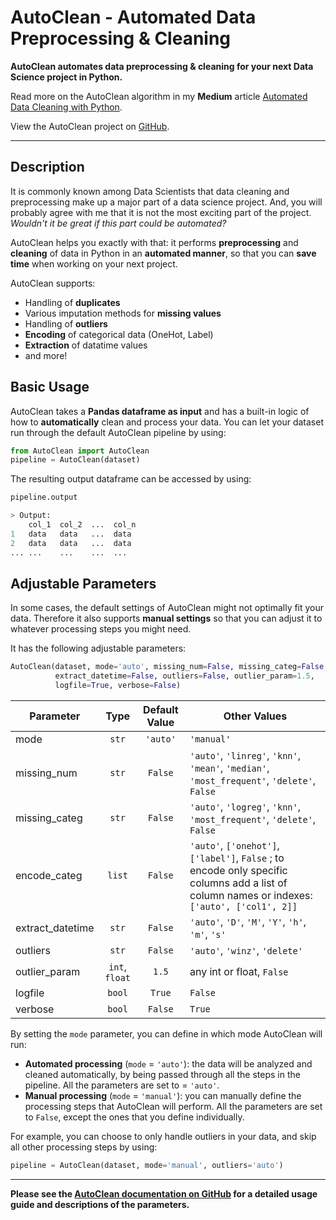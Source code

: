 # AutoClean - Automated Data Preprocessing & Cleaning

**AutoClean automates data preprocessing & cleaning for your next Data Science project in Python.**

Read more on the AutoClean algorithm in my **Medium** article [Automated Data Cleaning with Python](https://eliselandman.medium.com/automated-data-cleaning-with-python-94d44d854423).

View the AutoClean project on [GitHub](https://github.com/elisemercury/AutoClean).

---

## Description
It is commonly known among Data Scientists that data cleaning and preprocessing make up a major part of a data science project. And, you will probably agree with me that it is not the most exciting part of the project. *Wouldn't it be great if this part could be automated?*

AutoClean helps you exactly with that: it performs **preprocessing** and **cleaning** of data in Python in an **automated manner**, so that you can **save time** when working on your next project.

AutoClean supports:

* Handling of **duplicates** 
* Various imputation methods for **missing values**  
* Handling of **outliers**  
* **Encoding** of categorical data (OneHot, Label)  
* **Extraction** of datatime values  
* and more!

## Basic Usage

AutoClean takes a **Pandas dataframe as input** and has a built-in logic of how to **automatically** clean and process your data. You can let your dataset run through the default AutoClean pipeline by using:

````python
from AutoClean import AutoClean
pipeline = AutoClean(dataset)
````

The resulting output dataframe can be accessed by using:

````python
pipeline.output

> Output:
    col_1  col_2  ...  col_n
1   data   data   ...  data
2   data   data   ...  data
... ...    ...    ...  ...
````

## Adjustable Parameters

In some cases, the default settings of AutoClean might not optimally fit your data. Therefore it also supports **manual settings** so that you can adjust it to whatever processing steps you might need. 

It has the following adjustable parameters:

````python
AutoClean(dataset, mode='auto', missing_num=False, missing_categ=False, encode_categ=False,     
          extract_datetime=False, outliers=False, outlier_param=1.5, 
          logfile=True, verbose=False)
````

| Parameter | Type | Default Value | Other Values |
| ------ | :---: | :---: | ------ | 
| mode | `str` | `'auto'` | `'manual'` |
| missing_num | `str` | `False` | `'auto'`, `'linreg'`, `'knn'`, `'mean'`, `'median'`, `'most_frequent'`, `'delete'`, `False` |
| missing_categ | `str` | `False` | `'auto'`, `'logreg'`, `'knn'`, `'most_frequent'`, `'delete'`, `False` |
| encode_categ | `list` | `False` | `'auto'`, `['onehot']`, `['label']`, `False` ; to encode only specific columns add a list of column names or indexes: `['auto', ['col1', 2]]` |
| extract_datetime | `str` | `False` | `'auto'`, `'D'`, `'M'`, `'Y'`, `'h'`, `'m'`, `'s'` |
| outliers | `str` | `False` | `'auto'`, `'winz'`, `'delete'`|
| outlier_param | `int`, `float` | `1.5` | any int or float, `False` |
| logfile | `bool` | `True` | `False` |
| verbose | `bool` | `False` | `True` |

By setting the `mode` parameter, you can define in which mode AutoClean will run:

* **Automated processing** (`mode` = `'auto'`): the data will be analyzed and cleaned automatically, by being passed through all the steps in the pipeline. All the parameters are set to = `'auto'`.
* **Manual processing** (`mode` = `'manual'`): you can manually define the processing steps that AutoClean will perform. All the parameters are set to `False`, except the ones that you define individually.

For example, you can choose to only handle outliers in your data, and skip all other processing steps by using:

```python
pipeline = AutoClean(dataset, mode='manual', outliers='auto')
```

---
  
**Please see the [AutoClean documentation on GitHub](https://github.com/elisemercury/AutoClean) for a detailed usage guide and descriptions of the parameters.**